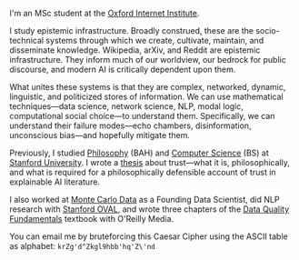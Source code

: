 I'm an MSc student at the [Oxford Internet Institute](https://www.oii.ox.ac.uk).

I study epistemic infrastructure. Broadly construed, these are the socio-technical systems through which we create, cultivate, maintain, and disseminate knowledge. Wikipedia, arXiv, and Reddit are epistemic infrastructure. They inform much of our worldview, our bedrock for public discourse, and modern AI is critically dependent upon them.

What unites these systems is that they are complex, networked, dynamic, linguistic, and politicized stores of information. We can use mathematical techniques—data science, network science, NLP, modal logic, computational social choice—to understand them. Specifically, we can understand their failure modes—echo chambers, disinformation, unconscious bias—and hopefully mitigate them.

Previously, I studied [Philosophy](https://philosophy.stanford.edu) (BAH) and [Computer Science](https://www.cs.stanford.edu) (BS) at [Stanford University](https://www.stanford.edu). I wrote a [thesis](https://arxiv.org/abs/2303.08900) about trust—what it is, philosophically, and what is required for a philosophically defensible account of trust in explainable AI literature.

I also worked at [Monte Carlo Data](https://www.montecarlodata.com) as a Founding Data Scientist, did NLP research with [Stanford OVAL](https://oval.cs.stanford.edu), and wrote three chapters of the [Data Quality Fundamentals](https://www.oreilly.com/library/view/data-quality-fundamentals/9781098112035/) textbook with O'Reilly Media.

You can email me by bruteforcing this Caesar Cipher using the ASCII table as alphabet: `krZg'd^Zkgl9hbb'hq'Z\'nd`